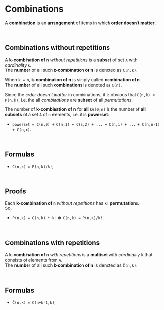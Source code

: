 # Combinations
A **combination** is an **arrangement** of items in which **order doesn't matter**.<br>

<br>

## Combinations without repetitions
A **k-combination of n** *without repetitions* is a **subset** of set `A` with *cardinality* `k`.<br>
The **number** of all such **k-combination of n** is denoted as `C(n,k)`.<br>

When `k = n`, **k-combination of n** is simply called **combination of n**.<br>
The **number** of all such **combinations** is denoted as `C(n)`.<br>

Since the *order doesn't matter* in combinations, it is obvious that `C(n,k) < P(n,k)`, i.e. the all *combinations* are **subset** of all *permutations*.<br>

The number of **k-combination of n** for **all** `k∈[0;n]` is the number of **all subsets** of a set `A` of `n` elements, i.e. it is **powerset**:
- `powerset = C(n,0) + C(n,1) + C(n,2) + ... + C(n,i) + ... + C(n,n-1) + C(n,n)`.

<br>

## Formulas
- `C(n,k) = P(n,k)/k!`;

<br>

## Proofs
Each **k-combination of n** *without repetitions* has `k!` **permutations**.<br>
So,
- `P(n,k) = C(n,k) * k!` **=>** `C(n,k) = P(n,k)/k!`.

<br>

## Combinations with repetitions
A **k-combination of n** *with repetitions* is a **multiset** with *cardinality* `k` that consists of elements from `A`.<br>
The **number** of all such **k-combination of n** is denoted as `C̄(n,k)`.

<br>

## Formulas
- `C̄(n,k) = C(n+k-1,k)`;
